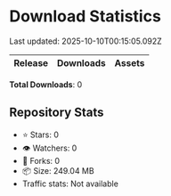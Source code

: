 # Download Statistics

Last updated: 2025-10-10T00:15:05.092Z

| Release | Downloads | Assets |
|---------|-----------|--------|

**Total Downloads**: 0

## Repository Stats

- ⭐ Stars: 0
- 👁️ Watchers: 0
- 🍴 Forks: 0
- 📦 Size: 249.04 MB
- Traffic stats: Not available
